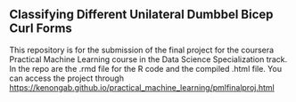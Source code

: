 ## Classifying Different Unilateral Dumbbel Bicep Curl Forms

This repository is for the submission of the final project for the coursera Practical Machine Learning course in the Data Science Specialization track. In the repo are the .rmd file for the R code and the compiled .html file. You can access the project through https://kenongab.github.io/practical_machine_learning/pmlfinalproj.html
